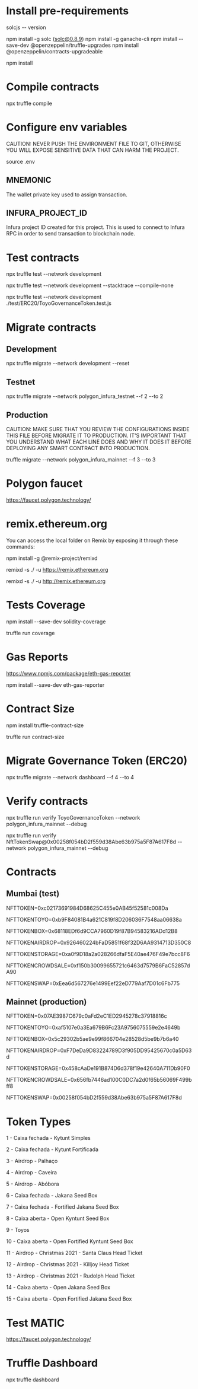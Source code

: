 # Install pre-requirements

solcjs -- version

npm install -g solc (solc@0.8.9)
npm install -g ganache-cli
npm install --save-dev @openzeppelin/truffle-upgrades
npm install @openzeppelin/contracts-upgradeable

npm install

# Compile contracts

npx truffle compile

# Configure env variables

CAUTION: NEVER PUSH THE ENVIRONMENT FILE TO GIT, OTHERWISE YOU WILL EXPOSE SENSITIVE DATA THAT CAN HARM THE PROJECT.

source .env

## MNEMONIC

The wallet private key used to assign transaction.

## INFURA_PROJECT_ID

Infura project ID created for this project. This is used to connect to Infura RPC in order to send transaction to blockchain node.

# Test contracts

npx truffle test --network development

npx truffle test --network development --stacktrace --compile-none

npx truffle test --network development ./test/ERC20/ToyoGovernanceToken.test.js

# Migrate contracts

## Development

npx truffle migrate --network development --reset

## Testnet

npx truffle migrate --network polygon_infura_testnet --f 2 --to 2

## Production

CAUTION: MAKE SURE THAT YOU REVIEW THE CONFIGURATIONS INSIDE THIS FILE BEFORE MIGRATE IT TO PRODUCTION. 
IT'S IMPORTANT THAT YOU UNDERSTAND WHAT EACH LINE DOES AND WHY IT DOES IT BEFORE DEPLOYING ANY SMART CONTRACT INTO PRODUCTION.

truffle migrate --network polygon_infura_mainnet --f 3 --to 3

# Polygon faucet

https://faucet.polygon.technology/

# remix.ethereum.org

You can access the local folder on Remix by exposing it through these commands:

npm install -g @remix-project/remixd

remixd -s ./ -u https://remix.ethereum.org

remixd -s ./ -u http://remix.ethereum.org

# Tests Coverage

npm install --save-dev solidity-coverage

truffle run coverage

# Gas Reports

https://www.npmjs.com/package/eth-gas-reporter

npm install --save-dev eth-gas-reporter

# Contract Size

npm install truffle-contract-size

truffle run contract-size

# Migrate Governance Token (ERC20)

npx truffle migrate --network dashboard --f 4 --to 4

# Verify contracts

npx truffle run verify ToyoGovernanceToken --network polygon_infura_mainnet --debug

npx truffle run verify NftTokenSwap@0x00258f054bD2f559d38Abe63b975a5F87A617F8d --network polygon_infura_mainnet --debug

# Contracts

## Mumbai (test)

NFTTOKEN=0xc02173691984D68625C455e0AB45f52581c008Da

NFTTOKENTOYO=0xb9F84081B4a621C819f8D206036F7548aa06638a

NFTTOKENBOX=0x68118EDf6d9CCA7960D19f87B94583216ADd12B8

NFTTOKENAIRDROP=0x926460224bFaD5851f68f32D6AA9314713D350C8

NFTTOKENSTORAGE=0xa0f9D18a2a028266dfaF5E40ae476F49e7bcc8F6

NFTTOKENCROWDSALE=0xf150b30099655721c6463d7579B6FaC52857dA90

NFTTOKENSWAP=0xEea6d567276e1499Eef22eD779Aaf7D01c6Fb775

## Mainnet (production)

NFTTOKEN=0x07AE3987C679c0aFd2eC1ED2945278c37918816c

NFTTOKENTOYO=0xaf5107e0a3Ea679B6Fc23A9756075559e2e4649b

NFTTOKENBOX=0x5c29302b5ae9e99f866704e28528d5be9b7b6a40

NFTTOKENAIRDROP=0xF7DeDa9D83224789D3f905DD95425670c0a5D63d

NFTTOKENSTORAGE=0x458cAaDe191B874D6d378f19e42640A711Db90F0

NFTTOKENCROWDSALE=0x656fb7446ad100C0DC7a2d0f65b56069F499bff8

NFTTOKENSWAP=0x00258f054bD2f559d38Abe63b975a5F87A617F8d

# Token Types

1 - Caixa fechada - Kytunt Simples

2 - Caixa fechada - Kytunt Fortificada

3 - Airdrop - Palhaço

4 - Airdrop - Caveira

5 - Airdrop - Abóbora

6 - Caixa fechada - Jakana Seed Box

7 - Caixa fechada - Fortified Jakana Seed Box

8 - Caixa aberta - Open Kyntunt Seed Box

9 - Toyos

10 - Caixa aberta - Open Fortified Kyntunt Seed Box

11 - Airdrop - Christmas 2021 - Santa Claus Head Ticket

12 - Airdrop - Christmas 2021 - Killjoy Head Ticket

13 - Airdrop - Christmas 2021 - Rudolph Head Ticket

14 - Caixa aberta - Open Jakana Seed Box

15 - Caixa aberta - Open Fortified Jakana Seed Box

# Test MATIC

https://faucet.polygon.technology/

# Truffle Dashboard

npx truffle dashboard